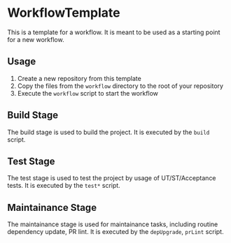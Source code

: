 # WorkflowTemplate
This is a template for a workflow. It is meant to be used as a starting point for a new workflow.

## Usage
1. Create a new repository from this template
2. Copy the files from the `workflow` directory to the root of your repository
3. Execute the `workflow` script to start the workflow

## Build Stage
The build stage is used to build the project. It is executed by the `build` script.

## Test Stage
The test stage is used to test the project by usage of UT/ST/Acceptance tests. It is executed by the `test*` script.

## Maintainance Stage
The maintainance stage is used for maintainance tasks, including routine dependency update, PR lint. It is executed by the `depUpgrade`, `prLint` script.


